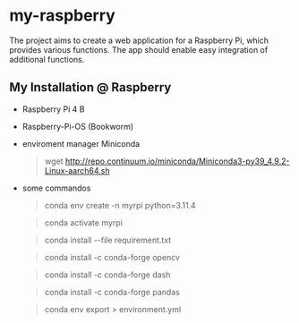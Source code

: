 # my-raspberry
The project aims to create a web application for a Raspberry Pi, which provides various functions. The app should enable easy integration of additional functions.

## My Installation @ Raspberry

-	Raspberry Pi 4 B

-	Raspberry-Pi-OS (Bookworm)

-	enviroment manager Miniconda

	> wget http://repo.continuum.io/miniconda/Miniconda3-py39_4.9.2-Linux-aarch64.sh

- some commandos

	> conda env create -n myrpi python=3.11.4

	> conda activate myrpi

	> conda install --file requirement.txt

	> conda install -c conda-forge opencv

	> conda install -c conda-forge dash

	> conda install -c conda-forge pandas

	> conda env export > environment.yml
